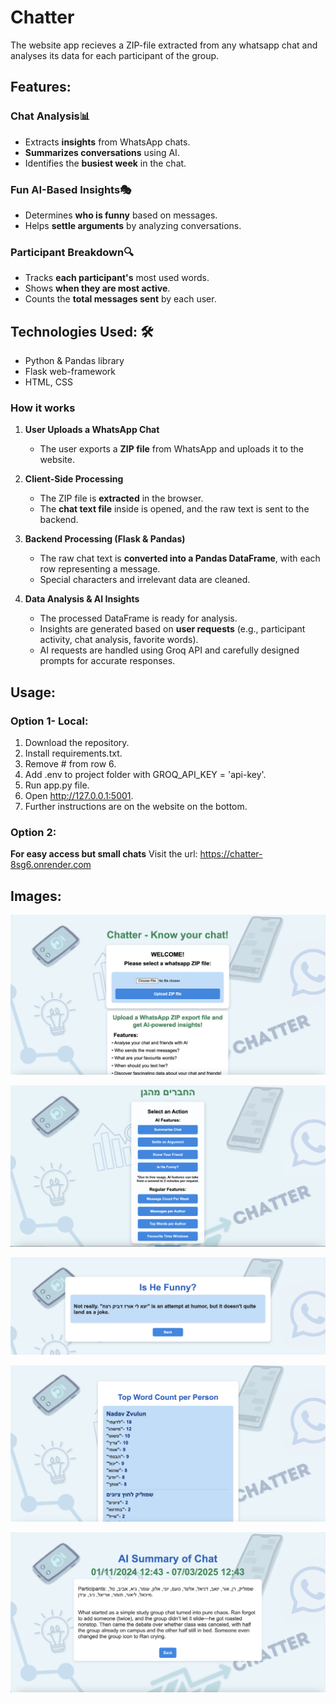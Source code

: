 # Chatter

The website app recieves a ZIP-file extracted from any whatsapp chat and analyses its data for each participant of the group.

## Features:
### Chat Analysis📊
- Extracts **insights** from WhatsApp chats.
- **Summarizes conversations** using AI.
- Identifies the **busiest week** in the chat.

### Fun AI-Based Insights🎭
- Determines **who is funny** based on messages.
- Helps **settle arguments** by analyzing conversations.

### Participant Breakdown🔍
- Tracks **each participant's** most used words.
- Shows **when they are most active**.
- Counts the **total messages sent** by each user.

## Technologies Used: 🛠️
- Python & Pandas library
- Flask web-framework
- HTML, CSS

### How it works
1. **User Uploads a WhatsApp Chat**  
   - The user exports a **ZIP file** from WhatsApp and uploads it to the website.  

2. **Client-Side Processing**  
   - The ZIP file is **extracted** in the browser.  
   - The **chat text file** inside is opened, and the raw text is sent to the backend.  

3. **Backend Processing (Flask & Pandas)**  
   - The raw chat text is **converted into a Pandas DataFrame**, with each row representing a message.  
   - Special characters and irrelevant data are cleaned.  

4. **Data Analysis & AI Insights**  
   - The processed DataFrame is ready for analysis.  
   - Insights are generated based on **user requests** (e.g., participant activity, chat analysis, favorite words).
   - AI requests are handled using Groq API and carefully designed prompts for accurate responses.

## Usage:
### Option 1- Local:
1. Download the repository.
2. Install requirements.txt.
3. Remove # from row 6.
4. Add .env to project folder with GROQ_API_KEY = 'api-key'.
5. Run app.py file.
6. Open http://127.0.0.1:5001.
7. Further instructions are on the website on the bottom.

### Option 2:
**For easy access but small chats**
Visit the url: https://chatter-8sg6.onrender.com

## Images:
![Home Screen](Screenshots/Home.png)

![Menu](Screenshots/Screenshot6.png)

![Funny](Screenshots/Screenshot4.png)

![Funny](Screenshots/Screenshot5.png)

![Funny](Screenshots/Screenshot2.png)






